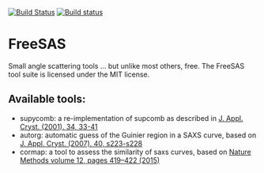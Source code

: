 [![Build Status](https://travis-ci.org/kif/freesas.svg)](https://travis-ci.org/kif/freesas)
[![Build status](https://ci.appveyor.com/api/projects/status/uq4xtv5tvx4k6kox?svg=true)](https://ci.appveyor.com/project/kif/freesas)


FreeSAS
=======

Small angle scattering tools ... but unlike most others, free.
The FreeSAS tool suite is licensed under the MIT license.

Available tools:
----------------

* supycomb: a re-implementation of supcomb as described in [J. Appl. Cryst. (2001). 34, 33-41](http://dx.doi.org/10.1107/S0021889800014126)
* autorg: automatic guess of the Guinier region in a SAXS curve, based on [J. Appl. Cryst. (2007). 40, s223-s228](http://scripts.iucr.org/cgi-bin/paper?S0021889807002853)
* cormap: a tool to assess the similarity of saxs curves, based on [Nature Methods volume 12, pages 419–422 (2015)](https://www.nature.com/articles/nmeth.3358)

